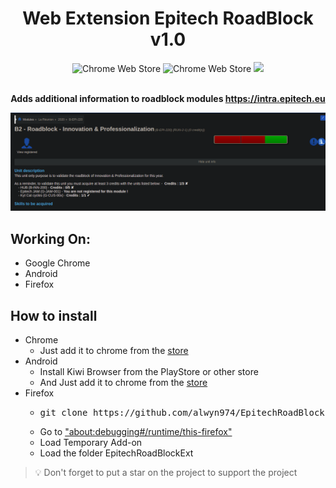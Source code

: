 <div align="center">
    <h1>Web Extension Epitech RoadBlock v1.0</h1>

![Chrome Web Store](https://img.shields.io/chrome-web-store/stars/foapohjmcdnoijommffjdbefjpakplej?label=Chrome%20Stars&logo=brightgreen&style=for-the-badge)
![Chrome Web Store](https://img.shields.io/chrome-web-store/users/foapohjmcdnoijommffjdbefjpakplej?color=brightgreen&label=Chrome%20Downloads&style=for-the-badge)
[![](https://img.shields.io/badge/License-GPL--3.0-brightgreen.svg?style=for-the-badge)](https://github.com/alwyn974/EpitechRoadBlockExt/blob/main/LICENSE)

<br><strong> Adds additional information to roadblock modules https://intra.epitech.eu </strong></p>

<img src="example.png"></img>

</div>

## Working On:

- Google Chrome
- Android
- Firefox

## How to install
<ul>
	<li>
      Chrome
      <ul>
        <li>Just add it to chrome from the <a href="https://chrome.google.com/webstore/detail/epitech-roadblock/foapohjmcdnoijommffjdbefjpakplej/related?hl=fr">store</a></li>
      </ul>
    </li>
	<li>Android
		<ul>
			<li> Install Kiwi Browser from the PlayStore or other store</li>
			<li> And Just add it to chrome from the <a href="https://chrome.google.com/webstore/detail/epitech-roadblock/foapohjmcdnoijommffjdbefjpakplej/related?hl=fr">store</a></li>
		</ul>
	</li>
    <li>Firefox
		<ul>
            <li><pre>git clone https://github.com/alwyn974/EpitechRoadBlockExt.git</pre></li>
			<li> Go to <a href="about:debugging#/runtime/this-firefox">"about:debugging#/runtime/this-firefox"</a> </li>
			<li> Load Temporary Add-on</li>
            <li> Load the folder EpitechRoadBlockExt</li>
		</ul>
	</li>
</ul>

> :bulb: Don't forget to put a star on the project to support the project
